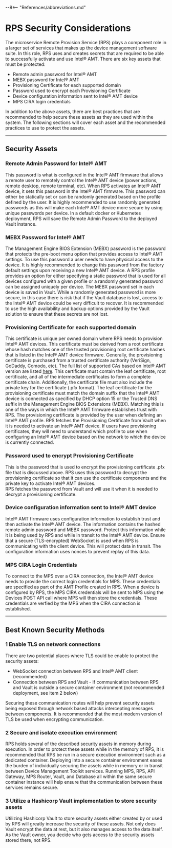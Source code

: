 --8<-- "References/abbreviations.md"

# RPS Security Considerations

The microservice Remote Provision Service (RPS) plays a component role in a larger set of services that makes up the device management software suite.  In this role, RPS uses and creates secrets that are required to be able to successfully activate and use Intel® AMT.  There are six key assets that must be protected:

* Remote admin password for Intel® AMT
* MEBX password for Intel® AMT
* Provisioning Certificate for each supported domain
* Password used to encrypt each Provisioning Certificate
* Device configuration information sent to Intel® AMT device
* MPS CIRA login credentials

In addition to the above assets, there are best practices that are recommended to help secure these assets as they are used within the system.  The following sections will cover each asset and the recommended practices to use to protect the assets.

---
## Security Assets

### Remote Admin Password for Intel&reg; AMT
This password is what is configured in the Intel® AMT firmware that allows a remote user to remotely control the Intel® AMT device (power actions, remote desktop, remote terminal, etc).  When RPS activates an Intel® AMT device, it sets this password in the Intel® AMT firmware.  This password can either be statically set or can be randomly generated based on the profile defined by the user.  It is highly recommended to use randomly generated passwords as this will make each Intel® AMT device more secure by using unique passwords per device.
In a default docker or Kubernetes deployment, RPS will save the Remote Admin Password to the deployed Vault instance.

### MEBX Password for Intel&reg; AMT
The Management Engine BIOS Extension (MEBX) password is the password that protects the pre-boot menu option that provides access to Intel® AMT settings.  To use this password a user needs to have physical access to the device.  It is highly recommended to change this password from the factory default settings upon receiving a new Intel® AMT device.  A RPS profile provides an option for either specifying a static password that is used for all devices configured with a given profile or a randomly generated password can be assigned uniquely per device.  The MEBX password set in each device is saved in Vault.
While a randomly generated password is more secure, in this case there is risk that if the Vault database is lost, access to the Intel® AMT device could be very difficult to recover.  It is recommended to use the high availability and backup options provided by the Vault solution to ensure that these secrets are not lost.

### Provisioning Certificate for each supported domain
This certificate is unique per owned domain where RPS needs to provision Intel® AMT devices.  This certificate must be derived from a root certificate whose hash matches one of the trusted provisioning root certificate hashes that is listed in the Intel® AMT device firmware.  Generally, the provisioning certificate is purchased from a trusted certificate authority (VeriSign, GoDaddy, Comodo, etc).  The full list of supported CAs based on Intel® AMT version are listed [here](https://software.intel.com/sites/manageability/AMT_Implementation_and_Reference_Guide/WordDocuments/rootcertificatehashes.htm).  This certificate must contain the leaf certificate, root certificate, and all of the intermediate certificates to form a complete certificate chain.  Additionally, the certificate file must also include the private key for the certificate (.pfx format).  The leaf certificate for the provisioning certificate must match the domain suffix that the Intel® AMT device is connected as specified by DHCP option 15 or the Trusted DNS suffix in the Management Engine BIOS Extensions (MEBX).  Matching this is one of the ways in which the Intel® AMT firmware establishes trust with RPS. 
The provisioning certificate is provided by the user when defining an Intel® AMT profile.  RPS fetches the Provisioning Certificate from Vault when it is needed to activate an Intel® AMT device.  If users have provisioning certificates, they will need to understand which profile to use when configuring an Intel® AMT device based on the network to which the device is currently connected.

### Password used to encrypt Provisioning Certificate
This is the password that is used to encrypt the provisioning certificate .pfx file that is discussed above.  RPS uses this password to decrypt the provisioning certificate so that it can use the certificate components and the private key to activate Intel® AMT devices.  
RPS fetches the password from Vault and will use it when it is needed to decrypt a provisioning certificate.

### Device configuration information sent to Intel® AMT device
Intel&reg; AMT firmware uses configuration information to establish trust and then activate the Intel&reg; AMT device. The information contains the hashed remote admin password and MEBX password. Protect this information while it is being used by RPS and while in transit to the Intel&reg; AMT device. Ensure that a secure (TLS-encrypted) WebSocket is used when RPS is communicating with the client device. This will protect data in transit. The configuration information uses nonces to prevent replay of this data.

### MPS CIRA Login Credentials
To connect to the MPS over a CIRA connection, the Intel&reg; AMT device needs to provide the correct login credentials for MPS. These credentials are specified as part of the AMT Profile created in RPS. When a device is configured by RPS, the MPS CIRA credentials will be sent to MPS using the Devices POST API call where MPS will then store the credentials. These credentials are verfied by the MPS when the CIRA connection is established.

---
## Best Known Security Methods

### 1 Enable TLS on network connections
There are two potential places where TLS could be enable to protect the security assets:
* WebSocket connection between RPS and Intel® AMT client (recommended)
* Connection between RPS and Vault - If communication between RPS and Vault is outside a secure container environment (not recommended deployment, see item 2 below)

Securing these communication routes will help prevent security assets being exposed through network based attacks intercepting messages between components. It is recommended that the most modern version of TLS be used when encrypting communication.

### 2 Secure and isolate execution environment
RPS holds several of the described security assets in memory during execution.  In order to protect these assets while in the memory of RPS, it is recommended that RPS be run in a secure execution environment such as a dedicated container. Deploying into a secure container environment eases the burden of individually securing the assets while in memory or in transit between Device Management Toolkit services.  Running MPS, RPS, API Gateway, MPS Router, Vault, and Database all within the same secure container instance will help ensure that the communication between these services remains secure.

### 3 Utilize a Hashicorp Vault implementation to store security assets
Utilizing Hashicorp Vault to store security assets either created by or used by RPS will greatly increase the security of these assets.  Not only does Vault encrypt the data at rest, but it also manages access to the data itself.  As the Vault owner, you decide who gets access to the security assets stored there, not RPS.
